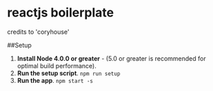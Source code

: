 # reactjs boilerplate
credits to 'coryhouse'

##Setup
1. **Install Node 4.0.0 or greater** - (5.0 or greater is recommended for optimal build performance).
2. **Run the setup script**. `npm run setup` 
3. **Run the app**. `npm start -s`